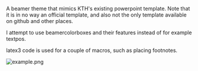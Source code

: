 A beamer theme that mimics KTH's existing powerpoint template. 
Note that it is in no way an official template, and also not the only template
available on github and other places.

I attempt to use beamercolorboxes and their features instead of for example
textpos.

latex3 code is used for a couple of macros, such as placing footnotes.

![example.png](https://github.com/Grimler91/KTH_beamer_template/raw/master/example.png)

